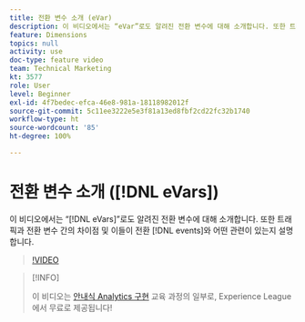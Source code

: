 ```yaml
---
title: 전환 변수 소개 (eVar)
description: 이 비디오에서는 “eVar”로도 알려진 전환 변수에 대해 소개합니다. 또한 트래픽과 전환 변수 간의 차이점 및 이들이 전환 이벤트와 어떤 관련이 있는지 설명합니다.
feature: Dimensions
topics: null
activity: use
doc-type: feature video
team: Technical Marketing
kt: 3577
role: User
level: Beginner
exl-id: 4f7bedec-efca-46e8-981a-18118982012f
source-git-commit: 5c11ee3222e5e3f81a13ed8fbf2cd22fc32b1740
workflow-type: ht
source-wordcount: '85'
ht-degree: 100%

---
```


# 전환 변수 소개 ([!DNL eVars])

이 비디오에서는 “[!DNL eVars]”로도 알려진 전환 변수에 대해 소개합니다. 또한 트래픽과 전환 변수 간의 차이점 및 이들이 전환 [!DNL events]와 어떤 관련이 있는지 설명합니다.

>[!VIDEO](https://video.tv.adobe.com/v/28759/?quality=12)

>[!INFO]
>
> 이 비디오는 [안내식 Analytics 구현](https://experienceleague.adobe.com/?recommended=Analytics-D-1-2019.1) 교육 과정의 일부로, Experience League에서 무료로 제공됩니다!